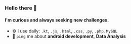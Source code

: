 ### Hello there 👋

#### I'm curious and always seeking new challenges.

- ⚙️ I use daily: `.kt`, `.js`, `.html`, `.css`, `.py`, `.php`, `MySQL`
- 💬 `ping` me about **android development**, **Data Analysis**
